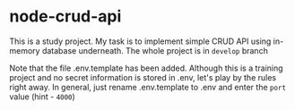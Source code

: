 # node-crud-api

This is a study project.
My task is to implement simple CRUD API using in-memory database underneath.
The whole project is in `develop` branch

Note that the file .env.template has been added.
Although this is a training project and no secret information is stored in .env, let's play by the rules right away. In general, just rename .env.template to .env and enter the `port` value (hint - `4000`)
